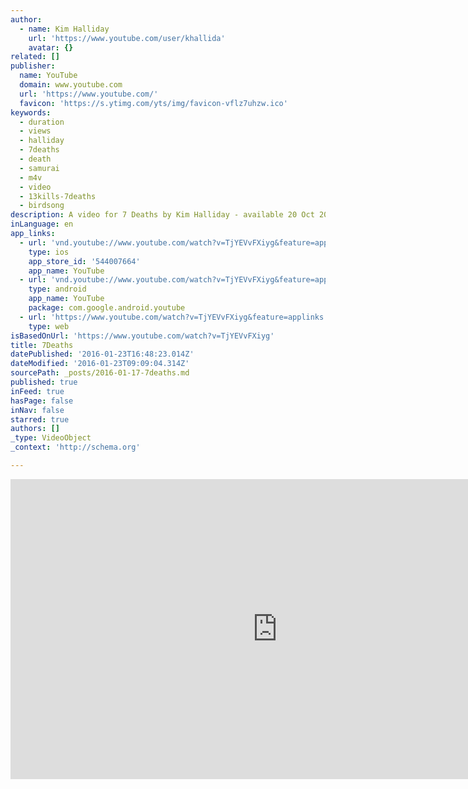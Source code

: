 ```yaml
---
author:
  - name: Kim Halliday
    url: 'https://www.youtube.com/user/khallida'
    avatar: {}
related: []
publisher:
  name: YouTube
  domain: www.youtube.com
  url: 'https://www.youtube.com/'
  favicon: 'https://s.ytimg.com/yts/img/favicon-vflz7uhzw.ico'
keywords:
  - duration
  - views
  - halliday
  - 7deaths
  - death
  - samurai
  - m4v
  - video
  - 13kills-7deaths
  - birdsong
description: A video for 7 Deaths by Kim Halliday - available 20 Oct 2014 on iTunes
inLanguage: en
app_links:
  - url: 'vnd.youtube://www.youtube.com/watch?v=TjYEVvFXiyg&feature=applinks'
    type: ios
    app_store_id: '544007664'
    app_name: YouTube
  - url: 'vnd.youtube://www.youtube.com/watch?v=TjYEVvFXiyg&feature=applinks'
    type: android
    app_name: YouTube
    package: com.google.android.youtube
  - url: 'https://www.youtube.com/watch?v=TjYEVvFXiyg&feature=applinks'
    type: web
isBasedOnUrl: 'https://www.youtube.com/watch?v=TjYEVvFXiyg'
title: 7Deaths
datePublished: '2016-01-23T16:48:23.014Z'
dateModified: '2016-01-23T09:09:04.314Z'
sourcePath: _posts/2016-01-17-7deaths.md
published: true
inFeed: true
hasPage: false
inNav: false
starred: true
authors: []
_type: VideoObject
_context: 'http://schema.org'

---
```

<iframe src="https://cdn.embedly.com/widgets/media.html?src=https%3A%2F%2Fwww.youtube.com%2Fembed%2FTjYEVvFXiyg%3Ffeature%3Doembed&amp;url=https%3A%2F%2Fwww.youtube.com%2Fwatch%3Fv%3DTjYEVvFXiyg&amp;image=https%3A%2F%2Fi.ytimg.com%2Fvi%2FTjYEVvFXiyg%2Fhqdefault.jpg&amp;key=b7d04c9b404c499eba89ee7072e1c4f7&amp;type=text%2Fhtml&amp;schema=youtube" width="854" height="480" scrolling="no" frameborder="0" allowfullscreen="allowfullscreen" style=""></iframe>